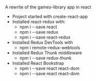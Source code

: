 A rewrite of the games-library app in react

- Project started with create-react-app
- Installed react-redux with:
  - npm i --save react
  - npm i --save redux
  - npm i --save react-redux
- Installed Redux DevTools with
  - npm i remote-redux-webtools
- Installed Redux Thunk middleware
  - npm i --save redux-thunk
- Installed React Bookstrap
  - npm i --save react react-dom
  - npm i --save react react-dom